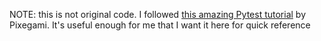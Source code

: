 NOTE: this is not original code. I followed [this amazing Pytest tutorial](https://www.youtube.com/watch?v=YbpKMIUjvK8) by Pixegami. It's useful enough for me that I want it here for quick reference
